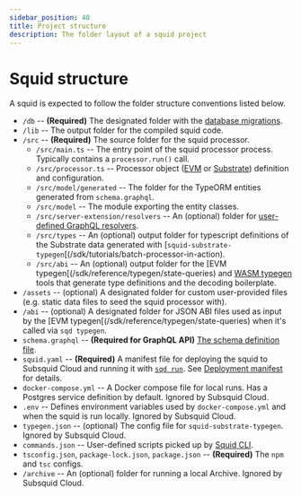 ```yaml
---
sidebar_position: 40
title: Project structure
description: The folder layout of a squid project
---
```


# Squid structure

A squid is expected to follow the folder structure conventions listed below.

- `/db` -- **(Required)** The designated folder with the [database migrations](/sdk/resources/persisting-data/typeorm).
- `/lib` -- The output folder for the compiled squid code.
- `/src` -- **(Required)** The source folder for the squid processor.
   + `/src/main.ts` -- The entry point of the squid processor process. Typically contains a `processor.run()` call.
   + `/src/processor.ts` -- Processor object ([EVM](/sdk) or [Substrate](/sdk)) definition and configuration.
   + `/src/model/generated` -- The folder for the TypeORM entities generated from `schema.graphql`.
   + `/src/model` -- The module exporting the entity classes.
   + `/src/server-extension/resolvers` -- An (optional) folder for [user-defined GraphQL resolvers](/sdk/reference/graphql-server/custom-resolvers).
   + `/src/types` -- An (optional) output folder for typescript definitions of the Substrate data generated with [`squid-substrate-typegen`[(/sdk/tutorials/batch-processor-in-action).
   + `/src/abi` -- An (optional) output folder for the [EVM typegen[(/sdk/reference/typegen/state-queries) and [WASM typegen](https://github.com/subsquid/squid-sdk/tree/master/substrate/ink-typegen) tools that generate type definitions and the decoding boilerplate.
- `/assets` -- (optional) A designated folder for custom user-provided files (e.g. static data files to seed the squid processor with).
- `/abi` -- (optional) A designated folder for JSON ABI files used as input by the [EVM typegen[(/sdk/reference/typegen/state-queries) when it's called via `sqd typegen`.
- `schema.graphql` -- **(Required for GraphQL API)** [The schema definition file](/sdk/reference/schema-file).
- `squid.yaml` -- **(Required)** A manifest file for deploying the squid to Subsquid Cloud and running it with [`sqd run`](/squid-cli/run). See [Deployment manifest](/cloud/reference/manifest) for details.
- `docker-compose.yml` -- A Docker compose file for local runs. Has a Postgres service definition by default. Ignored by Subsquid Cloud.
- `.env` -- Defines environment variables used by `docker-compose.yml` and when the squid is run locally. Ignored by Subsquid Cloud.
- `typegen.json` -- (optional) The config file for `squid-substrate-typegen`. Ignored by Subsquid Cloud.
- `commands.json` -- User-defined scripts picked up by [Squid CLI](/squid-cli). 
- `tsconfig.json`, `package-lock.json`, `package.json` -- **(Required)** The `npm` and `tsc` configs.
- `/archive` -- An (optional) folder for running a local Archive. Ignored by Subsquid Cloud.

